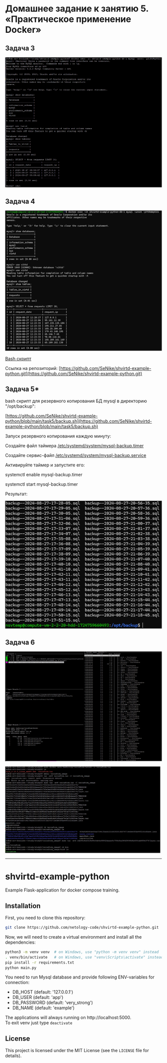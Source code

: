 # Домашнее задание к занятию 5. «Практическое применение Docker»
## Задача 3
![3.png](https://github.com/SeNike/shvirtd-example-python/blob/main/images/3.png)

## Задача 4

![4.png](https://github.com/SeNike/shvirtd-example-python/blob/main/images/4.png)

[Bash скрипт](https://github.com/SeNike/shvirtd-example-python/blob/main/run.sh)

Ссылка на репозиторий: 
[https://github.com/SeNike/shvirtd-example-python.git](https://github.com/SeNike/shvirtd-example-python.git)

## Задача 5*
bash скрипт для резервного копирования БД mysql в директорию "/opt/backup": 

[https://github.com/SeNike/shvirtd-example-python/blob/main/task5/backup.sh](https://github.com/SeNike/shvirtd-example-python/blob/main/task5/backup.sh)

Запуск резервного копирования каждую минуту:

Создайте файл таймера [/etc/systemd/system/mysql-backup.timer](https://github.com/SeNike/shvirtd-example-python/blob/main/task5/mysql-backup.timer)

Создайте сервис-файл [/etc/systemd/system/mysql-backup.service](https://github.com/SeNike/shvirtd-example-python/blob/main/task5/mysql-backup.service)

Активируйте таймер и запустите его:

systemctl enable mysql-backup.timer

systemctl start mysql-backup.timer

Результат:

![5.png](https://github.com/SeNike/shvirtd-example-python/blob/main/images/5.png)

## Задача 6
![image](https://github.com/SeNike/shvirtd-example-python/blob/main/images/6.0.png)

![image](https://github.com/SeNike/shvirtd-example-python/blob/main/images/6.1.png)

_________________________________________________________________________________________________________________

# shvirtd-example-python

Example Flask-application for docker compose training.
## Installation
First, you need to clone this repository:

```bash
git clone https://github.com/netology-code/shvirtd-example-python.git
```

Now, we will need to create a virtual environment and install all the dependencies:

```bash
python3 -m venv venv  # on Windows, use "python -m venv venv" instead
. venv/bin/activate   # on Windows, use "venv\Scripts\activate" instead
pip install -r requirements.txt
python main.py
```
You need to run Mysql database and provide following ENV-variables for connection:  
- DB_HOST (default: '127.0.0.1')
- DB_USER (default: 'app')
- DB_PASSWORD (default: 'very_strong')
- DB_NAME (default: 'example')

The applications will always running on http://localhost:5000.  
To exit venv just type ```deactivate```

## License

This project is licensed under the MIT License (see the `LICENSE` file for details).
